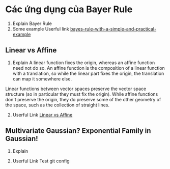 # Các ứng dụng của Bayer Rule
1. Explain Bayer Rule
2. Some example
Userful link [bayes-rule-with-a-simple-and-practical-example](https://towardsdatascience.com/bayes-rule-with-a-simple-and-practical-example-2bce3d0f4ad0)

## Linear vs Affine
1. Explain
A linear function fixes the origin, whereas an affine function need not do so. An affine function is the composition of a linear function with a translation, so while the linear part fixes the origin, the translation can map it somewhere else.

Linear functions between vector spaces preserve the vector space structure (so in particular they must fix the origin). While affine functions don't preserve the origin, they do preserve some of the other geometry of the space, such as the collection of straight lines.

2. Userful Link
[Linear vs Affine](https://math.stackexchange.com/a/275327)


## Multivariate Gaussian? Exponential Family in Gaussian!
1. Explain

2. Userful Link
Test git config
